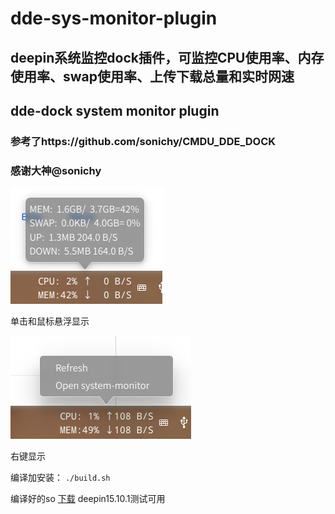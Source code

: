 # dde-sys-monitor-plugin
## deepin系统监控dock插件，可监控CPU使用率、内存使用率、swap使用率、上传下载总量和实时网速
## dde-dock system monitor plugin
### 参考了https://github.com/sonichy/CMDU_DDE_DOCK
### 感谢大神@sonichy
![alt](深度截图_201906172016242.png)

单击和鼠标悬浮显示

![alt](深度截图_20190617202551.png)

右键显示

编译加安装：
`./build.sh`

编译好的so [下载](https://github.com/q77190858/dde-sys-monitor-plugin/raw/master/build/libsys_monitor.so)
deepin15.10.1测试可用
